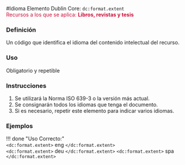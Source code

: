 #Idioma
Elemento Dublin Core: `dc:format.extent`  
<span style="color:#CD113B">Recursos a los que se aplica: __Libros, revistas y tesis__ </span>

### __Definición__
Un código que identifica el idioma del contenido intelectual del recurso.

### __Uso__
Obligatorio y repetible  

### __Instrucciones__  
1. Se utilizará la Norma ISO 639-3 o la versión más actual.
2. Se consignarán todos los idiomas que tenga el documento. 
3. Si es necesario, repetir este elemento para indicar varios idiomas.

### __Ejemplos__

!!! done "Uso Correcto:"  
    `<dc:format.extent>` eng `</dc:format.extent>`  
    `<dc:format.extent>` deu  `</dc:format.extent>`
    `<dc:format.extent>` spa  `</dc:format.extent>`

